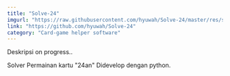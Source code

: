 ```yaml
---
title: "Solve-24"
imgurl: "https://raw.githubusercontent.com/hyuwah/Solve-24/master/res/s24sc_a0.PNG"
link: "https://github.com/hyuwah/Solve-24"
category: "Card-game helper software"
---
```

Deskripsi on progress..
<div class="progress">
      <div class="indeterminate"></div>
  </div>

Solver Permainan kartu "24an"
Didevelop dengan python.
